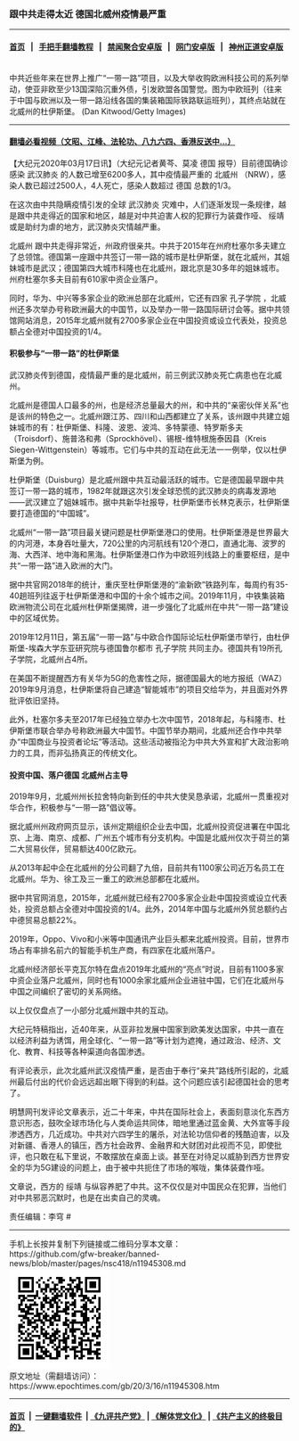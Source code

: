 ### 跟中共走得太近 德国北威州疫情最严重
------------------------

#### [首页](https://github.com/gfw-breaker/banned-news/blob/master/README.md) &nbsp;&nbsp;|&nbsp;&nbsp; [手把手翻墙教程](https://github.com/gfw-breaker/guides/wiki) &nbsp;&nbsp;|&nbsp;&nbsp; [禁闻聚合安卓版](https://github.com/gfw-breaker/bn-android) &nbsp;&nbsp;|&nbsp;&nbsp; [网门安卓版](https://github.com/oGate2/oGate) &nbsp;&nbsp;|&nbsp;&nbsp; [神州正道安卓版](https://github.com/SzzdOgate/update) 



<div><img alt="" class="aligncenter wp-post-image" src="https://i.epochtimes.com/assets/uploads/2020/03/89f05379da8e88ad30117f6c23b29eb3-600x400.jpg"/>
<div class="red16 caption">
 中共近些年来在世界上推广“一带一路”项目，以及大举收购欧洲科技公司的系列举动，使亚非欧至少13国深陷沉重外债，引发欧盟各国警觉。图为中欧班列（往来于中国与欧洲以及一带一路沿线各国的集装箱国际铁路联运班列），其终点站就在北威州的杜伊斯堡。 (Dan Kitwood/Getty Images)
</div>
</div><hr/>

#### [翻墙必看视频（文昭、江峰、法轮功、八九六四、香港反送中...）](https://github.com/gfw-breaker/banned-news/blob/master/pages/link3.md)

<div><p>
 【大纪元2020年03月17日讯】（大纪元记者黄芩、莫凌
 <ok href="https://www.epochtimes.com/gb/tag/%E5%BE%B7%E5%9B%BD.html">
  德国
 </ok>
 报导）目前德国确诊感染
 <ok href="https://www.epochtimes.com/gb/tag/%E6%AD%A6%E6%B1%89%E8%82%BA%E7%82%8E.html">
  武汉肺炎
 </ok>
 的人数已增至6200多人，其中疫情最严重的
 <ok href="https://www.epochtimes.com/gb/tag/%E5%8C%97%E5%A8%81%E5%B7%9E.html">
  北威州
 </ok>
 （NRW），感染人数已超过2500人，4人死亡，感染人数超过
 <ok href="https://www.epochtimes.com/gb/tag/%E5%BE%B7%E5%9B%BD.html">
  德国
 </ok>
 总数的1/3。
</p>
<p>
 在这次由中共隐瞒疫情引发的全球
 <ok href="https://www.epochtimes.com/gb/tag/%E6%AD%A6%E6%B1%89%E8%82%BA%E7%82%8E.html">
  武汉肺炎
 </ok>
 灾难中，人们逐渐发现一条规律，越是跟中共走得近的国家和地区，越是对中共迫害人权的犯罪行为装聋作哑、
 <ok href="https://www.epochtimes.com/gb/tag/%E7%BB%A5%E9%9D%96.html">
  绥靖
 </ok>
 或是助纣为虐的地方，武汉肺炎灾情越严重。
</p>
<p>
 <ok href="https://www.epochtimes.com/gb/tag/%E5%8C%97%E5%A8%81%E5%B7%9E.html">
  北威州
 </ok>
 跟中共走得非常近，州政府很亲共。中共于2015年在州府杜塞尔多夫建立了总领馆。德国第一座跟中共签订一带一路的城市是杜伊斯堡，就在北威州，其姐妹城市是武汉；德国第四大城市科隆也在北威州，跟北京是30多年的姐妹城市。州府杜塞尔多夫目前有610家中资企业落户。
</p>
<p>
 同时，华为、中兴等多家企业的欧洲总部在北威州，它还有四家
 <ok href="https://www.epochtimes.com/gb/tag/%E5%AD%94%E5%AD%90%E5%AD%A6%E9%99%A2.html">
  孔子学院
 </ok>
 ，北威州还多次举办号称欧洲最大的中国节，以及举办一带一路国际研讨会等。据中共领馆网站消息，2015年北威州就有2700多家企业在中国投资或设立代表处，投资总额占全德对中国投资的1/4。
</p>
<h4>
 积极参与“一带一路”的杜伊斯堡
</h4>
<p>
 武汉肺炎传到德国，疫情最严重的是北威州，前三例武汉肺炎死亡病患也在北威州。
</p>
<p>
 北威州是德国人口最多的州，也是经济总量最大的州，和中共的“亲密伙伴关系”也是该州的特色之一。北威州跟江苏、四川和山西都建立了关系，该州跟中共建立姐妹城市的有：杜伊斯堡、科隆、波恩、波鸿、多特蒙德、特罗斯多夫（Troisdorf）、施普洛和弗（Sprockhövel）、锡根-维特根施泰因县（Kreis Siegen-Wittgenstein）等城市。它们与中共的互动在此无法一一例举，仅以杜伊斯堡为例。
</p>
<p>
 杜伊斯堡（Duisburg）是北威州跟中共互动最活跃的城市。它是德国最早跟中共签订一带一路的城市，1982年就跟这次引发全球恐慌的武汉肺炎的病毒发源地——武汉建立了姐妹城市。据中共新华社报导，杜伊斯堡市长林克表示，杜伊斯堡要打造德国的“中国城”。
</p>
<p>
 北威州“一带一路”项目最关键问题是杜伊斯堡港口的使用。杜伊斯堡港是世界最大的内河港，本身吞吐量大，720公里的内河航线有120个港口，直通北海、波罗的海、大西洋、地中海和黑海。杜伊斯堡港口作为中欧班列线路上的重要枢纽，是中共“一带一路”进入欧洲的大门。
</p>
<p>
 据中共官网2018年的统计，重庆至杜伊斯堡港的“渝新欧”铁路列车，每周约有35-40趟班列往返于杜伊斯堡港和中国的十余个城市之间。2019年11月，中铁集装箱欧洲物流公司在北威州杜伊斯堡揭牌，进一步强化了北威州在中共“一带一路”建设中的区域优势。
</p>
<p>
 2019年12月11日，第五届“一带一路”与中欧合作国际论坛杜伊斯堡市举行，由杜伊斯堡-埃森大学东亚研究院与德国鲁尔都市
 <ok href="https://www.epochtimes.com/gb/tag/%E5%AD%94%E5%AD%90%E5%AD%A6%E9%99%A2.html">
  孔子学院
 </ok>
 共同主办。德国共有19所孔子学院，北威州占4所。
</p>
<p>
 在美国不断提醒西方有关华为5G的危害性之际，据德国最大的地方报纸（WAZ）2019年9月消息，杜伊斯堡将自己建造“智能城市”的项目交给华为，并且面对外界批评依旧坚持。
</p>
<p>
 此外，杜塞尔多夫至2017年已经独立举办七次中国节，2018年起，与科隆市、杜伊斯堡市联合举办号称欧洲最大中国节。中国节举办期间，北威州还合作中共举办“中国商业与投资者论坛”等活动。这些活动被指沦为中共大外宣和扩大政治影响力的工具，而非弘扬真正的传统文化。
</p>
<h4>
 投资中国、落户德国 北威州占主导
</h4>
<p>
 2019年9月，北威州州长拉舍特向新到任的中共大使吴恳承诺，北威州一贯重视对华合作，积极参与“一带一路”倡议等。
</p>
<p>
 据北威州州政府网页显示，该州定期组织企业去中国，北威州投资促进署在中国北京、上海、南京、成都、广州五个城市有分支机构。中国是北威州仅次于荷兰的第二大贸易伙伴，贸易额达400亿欧元。
</p>
<p>
 从2013年起中企在北威州的分公司翻了九倍，目前共有1100家公司近万名员工在北威州。华为、徐工及三一重工的欧洲总部都在北威州。
</p>
<p>
 据中共官网消息，2015年，北威州就已经有2700多家企业赴中国投资或设立代表处，投资总额占全德对中国投资的1/4。此外，2014年中国与北威州外贸总额约占中德贸易总额22%。
</p>
<p>
 2019年，Oppo、Vivo和小米等中国通讯产业巨头都来北威州投资。目前，世界市场占有率排名前六的智能手机生产商，有四家在北威州落户。
</p>
<p>
 北威州经济部长平克瓦尔特在盘点2019年北威州的“亮点”时说，目前有1100多家中资企业落户北威州，同时也有1000余家北威州企业进驻中国，它们在北威州与中国之间编织了密切的关系网络。
</p>
<p>
 以上仅仅盘点了一小部分北威州跟中共的互动。
</p>
<p>
 大纪元特稿指出，近40年来，从亚非拉发展中国家到欧美发达国家，中共一直在以经济利益为诱饵，用全球化、“一带一路”等计划为遮掩，通过政治、经济、文化、教育、科技等各种渠道向各国渗透。
</p>
<p>
 有评论表示，此次北威州武汉疫情严重，是否由于奉行“亲共”路线所引起的，北威州最后付出的代价会远远超出眼下得到的利益。这个问题应该引起德国社会的思考了。
</p>
<p>
 明慧网刊发评论文章表示，近二十年来，中共在国际社会上，表面刻意淡化东西方意识形态，鼓吹全球市场化与人类命运共同体，暗地里通过蓝金黄、大外宣等手段渗透西方，几近成功。中共对六四学生的屠杀，对法轮功信仰者的残酷迫害，以及对新疆、香港人的镇压，西方社会政界、金融界和大财团对此视而不见，即使批评，也只敢在私下里说，不敢摆放在桌面上谈。甚至在对待足以威胁到西方世界安全的华为5G建设的问题上，由于被中共扼住了市场的喉咙，集体装聋作哑。
</p>
<p>
 文章说，西方的
 <ok href="https://www.epochtimes.com/gb/tag/%E7%BB%A5%E9%9D%96.html">
  绥靖
 </ok>
 与纵容养肥了中共。这不仅仅是对中国民众在犯罪，当他们对中共邪恶沉默时，也是在出卖自己的灵魂。
</p>
<p>
 责任编辑：李穹 #
</p>
</div>
<hr/>
手机上长按并复制下列链接或二维码分享本文章：<br/>
https://github.com/gfw-breaker/banned-news/blob/master/pages/nsc418/n11945308.md <br/>
<a href='https://github.com/gfw-breaker/banned-news/blob/master/pages/nsc418/n11945308.md'><img src='https://github.com/gfw-breaker/banned-news/blob/master/pages/nsc418/n11945308.md.png'/></a> <br/>
原文地址（需翻墙访问）：https://www.epochtimes.com/gb/20/3/16/n11945308.htm


------------------------
#### [首页](https://github.com/gfw-breaker/banned-news/blob/master/README.md) &nbsp;|&nbsp; [一键翻墙软件](https://github.com/gfw-breaker/nogfw/blob/master/README.md) &nbsp;| [《九评共产党》](https://github.com/gfw-breaker/9ping.md/blob/master/README.md#九评之一评共产党是什么) | [《解体党文化》](https://github.com/gfw-breaker/jtdwh.md/blob/master/README.md) | [《共产主义的终极目的》](https://github.com/gfw-breaker/gczydzjmd.md/blob/master/README.md)


<img src='http://gfw-breaker.win/banned-news/pages/nsc418/n11945308.md' width='0px' height='0px'/>